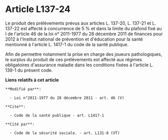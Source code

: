 # Article L137-24

Le produit des prélèvements prévus aux articles L. 137-20, L. 137-21 et L. 137-22 est affecté à concurrence de 5 % et dans la
limite du plafond fixé au I de l'article 46 de la loi n° 2011-1977 du 28 décembre 2011 de finances pour 2012  à l'Institut
national de prévention et d'éducation pour la santé mentionné à l'article L. 1417-1 du code de la santé publique. 

Afin de permettre notamment la prise en charge des joueurs pathologiques, le surplus du produit de ces prélèvements est
affecté aux régimes obligatoires d'assurance maladie dans les conditions fixées à l'article L. 139-1 du présent code.

**Liens relatifs à cet article**

	**Modifié par**:

	  - Loi n°2011-1977 du 28 décembre 2011 - art. 46 (V)

	**Cite**:

	  - Code de la santé publique - art. L1417-1

	**Cité par**:

	  - Code de la sécurité sociale. - art. L131-8 (VT)
